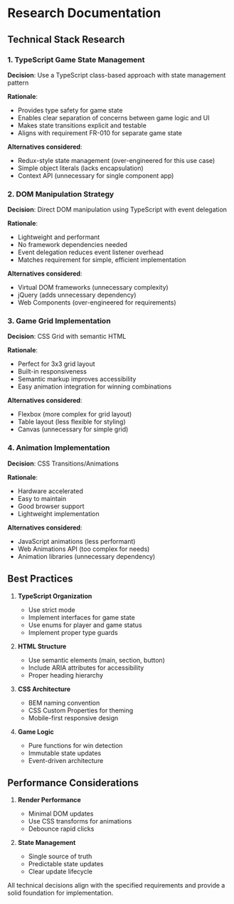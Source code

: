 # Research Documentation

## Technical Stack Research

### 1. TypeScript Game State Management

**Decision**: Use a TypeScript class-based approach with state management pattern

**Rationale**:
- Provides type safety for game state
- Enables clear separation of concerns between game logic and UI
- Makes state transitions explicit and testable
- Aligns with requirement FR-010 for separate game state

**Alternatives considered**:
- Redux-style state management (over-engineered for this use case)
- Simple object literals (lacks encapsulation)
- Context API (unnecessary for single component app)

### 2. DOM Manipulation Strategy

**Decision**: Direct DOM manipulation using TypeScript with event delegation

**Rationale**:
- Lightweight and performant
- No framework dependencies needed
- Event delegation reduces event listener overhead
- Matches requirement for simple, efficient implementation

**Alternatives considered**:
- Virtual DOM frameworks (unnecessary complexity)
- jQuery (adds unnecessary dependency)
- Web Components (over-engineered for requirements)

### 3. Game Grid Implementation

**Decision**: CSS Grid with semantic HTML

**Rationale**:
- Perfect for 3x3 grid layout
- Built-in responsiveness
- Semantic markup improves accessibility
- Easy animation integration for winning combinations

**Alternatives considered**:
- Flexbox (more complex for grid layout)
- Table layout (less flexible for styling)
- Canvas (unnecessary for simple grid)

### 4. Animation Implementation

**Decision**: CSS Transitions/Animations

**Rationale**:
- Hardware accelerated
- Easy to maintain
- Good browser support
- Lightweight implementation

**Alternatives considered**:
- JavaScript animations (less performant)
- Web Animations API (too complex for needs)
- Animation libraries (unnecessary dependency)

## Best Practices

1. **TypeScript Organization**
   - Use strict mode
   - Implement interfaces for game state
   - Use enums for player and game status
   - Implement proper type guards

2. **HTML Structure**
   - Use semantic elements (main, section, button)
   - Include ARIA attributes for accessibility
   - Proper heading hierarchy

3. **CSS Architecture**
   - BEM naming convention
   - CSS Custom Properties for theming
   - Mobile-first responsive design

4. **Game Logic**
   - Pure functions for win detection
   - Immutable state updates
   - Event-driven architecture

## Performance Considerations

1. **Render Performance**
   - Minimal DOM updates
   - Use CSS transforms for animations
   - Debounce rapid clicks

2. **State Management**
   - Single source of truth
   - Predictable state updates
   - Clear update lifecycle

All technical decisions align with the specified requirements and provide a solid foundation for implementation.